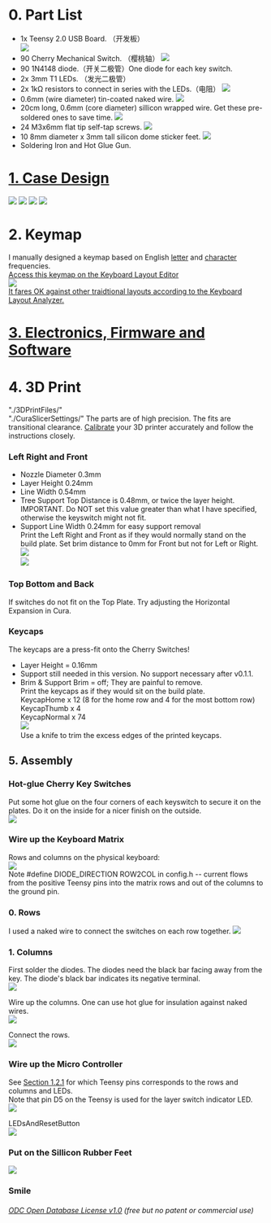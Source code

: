 # 0. Part List  
* 1x Teensy 2.0 USB Board. （开发板）  
![](Teensy2.0.jpg)
* 90 Cherry Mechanical Switch. （樱桃轴）
![](CherryMechanicalSwitch.jpg)
* 90 1N4148 diode.（开关二极管）One diode for each key switch.
* 2x 3mm T1 LEDs. （发光二极管）  
* 2x 1kΩ resistors to connect in series with the LEDs.（电阻）
![](DiodeLEDResistors.jpg)
* 0.6mm (wire diameter) tin-coated naked wire.
![](TinCoatedNakedWire.jpg)
* 20cm long, 0.6mm (core diameter) sillicon wrapped wire. Get these pre-soldered ones to save time.
![](PreSolderedWire.jpg)
* 24 M3x6mm flat tip self-tap screws.
![](M3x6SelfTapScrews.jpg)
* 10 8mm diameter x 3mm tall silicon dome sticker feet.
![](SilliconRubberFeet.jpg)
* Soldering Iron and Hot Glue Gun.

# [1. Case Design](CaseDesign) 
![](Case0.jpg)
![](Case1.jpg)
![](Keyboard0.jpg)
![](Keyboard1.jpg)

# 2. Keymap 
I manually designed a keymap based on English [letter](https://norvig.com/mayzner.html) and [character](http://xahlee.info/comp/computer_language_char_distribution.html) frequencies.  
[Access this keymap on the Keyboard Layout Editor](http://www.keyboard-layout-editor.com/#/gists/2fc38dca845ec5f253bac7c052df82da)  
![](KeymapLayer0.jpg)  
[It fares OK against other traidtional layouts according to the Keyboard Layout Analyzer.](http://patorjk.com/keyboard-layout-analyzer/#/load/hqrGn4NG)

# [3. Electronics, Firmware and Software](ElectronicsFirmwareAndSoftware)


# 4. 3D Print 
"./3DPrintFiles/"  
"./CuraSlicerSettings/" 
The parts are of high precision. The fits are transitional clearance. [Calibrate](https://github.com/YangPiCui/3DPrinterCalibrationAndTuning/) your 3D printer accurately and follow the instructions closely. 

### Left Right and Front  
* Nozzle Diameter 0.3mm
* Layer Height 0.24mm
* Line Width 0.54mm
* Tree Support Top Distance is 0.48mm, or twice the layer height. IMPORTANT. Do NOT set this value greater than what I have specified, otherwise the keyswitch might not fit. 
* Support Line Width 0.24mm for easy support removal   
Print the Left Right and Front as if they would normally stand on the build plate. Set brim distance to 0mm for Front but not for Left or Right.  
![](LeftRight0.jpg)  
![](LeftRight1.jpg)  
  
### Top Bottom and Back
If switches do not fit on the Top Plate. Try adjusting the Horizontal Expansion in Cura. 
  
### Keycaps
The keycaps are a press-fit onto the Cherry Switches!  
* Layer Height = 0.16mm 
* Support still needed in this version. No support necessary after v0.1.1. 
* Brim & Support Brim = off; They are painful to remove.  
Print the keycaps as if they would sit on the build plate.  
KeycapHome x 12 (8 for the home row and 4 for the most bottom row)   
KeycapThumb x 4   
KeycapNormal x 74   
![](Keycap0.jpg)    
Use a knife to trim the excess edges of the printed keycaps.
  
  
## 5. Assembly

### Hot-glue Cherry Key Switches
Put some hot glue on the four corners of each keyswitch to secure it on the plates. Do it on the inside for a nicer finish on the outside.  
![](Hot-glueSwitches.JPG)  

### Wire up the Keyboard Matrix  
Rows and columns on the physical keyboard:  
<img src="./Keymapping.jpg">  
Note #define DIODE_DIRECTION ROW2COL in config.h -- current flows from the positive Teensy pins into the matrix rows and out of the columns to the ground pin.  

### 0. Rows  
I used a naked wire to connect the switches on each row together. 
<img src="./WireUpRows.jpg"> 

### 1. Columns
First solder the diodes. The diodes need the black bar facing away from the key. The diode's black bar indicates its negative terminal.  
<img src="./SolderDiodes.jpg">  
  
Wire up the columns. One can use hot glue for insulation against naked wires.   
<img src="./WireUpColumns.jpg">  
  
Connect the rows.  
<img src="./ConnectRows.jpg">  

### Wire up the Micro Controller
See [Section 1.2.1](https://github.com/YangPiCui/ErgonomicVerticalKeyboard/tree/master/EVK_v1.3/ElectronicsFirmwareAndSoftware#121-handwiredevkv1_3) for which Teensy pins corresponds to the rows and columns and LEDs.  
Note that pin D5 on the Teensy is used for the layer switch indicator LED.  
<img src="./WireTeensy.jpg">  
  
LEDsAndResetButton  
<img src="./LEDsAndResetButton.jpg">  

### Put on the Sillicon Rubber Feet  
<img src="./PutOnSilliconRubberFeet.jpg">  

### Smile


###### [ODC Open Database License v1.0](https://choosealicense.com/appendix/)  (free but no patent or commercial use)
